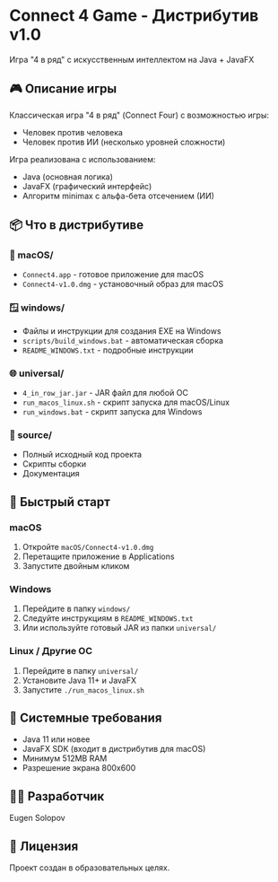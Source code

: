 # Connect 4 Game - Дистрибутив v1.0

Игра "4 в ряд" с искусственным интеллектом на Java + JavaFX

## 🎮 Описание игры

Классическая игра "4 в ряд" (Connect Four) с возможностью игры:
- Человек против человека
- Человек против ИИ (несколько уровней сложности)

Игра реализована с использованием:
- Java (основная логика)
- JavaFX (графический интерфейс)
- Алгоритм minimax с альфа-бета отсечением (ИИ)

## 📦 Что в дистрибутиве

### 🍎 macOS/
- `Connect4.app` - готовое приложение для macOS
- `Connect4-v1.0.dmg` - установочный образ для macOS

### 🪟 windows/
- Файлы и инструкции для создания EXE на Windows
- `scripts/build_windows.bat` - автоматическая сборка
- `README_WINDOWS.txt` - подробные инструкции

### 🌐 universal/
- `4_in_row_jar.jar` - JAR файл для любой ОС
- `run_macos_linux.sh` - скрипт запуска для macOS/Linux
- `run_windows.bat` - скрипт запуска для Windows

### 📁 source/
- Полный исходный код проекта
- Скрипты сборки
- Документация

## 🚀 Быстрый старт

### macOS
1. Откройте `macOS/Connect4-v1.0.dmg`
2. Перетащите приложение в Applications
3. Запустите двойным кликом

### Windows
1. Перейдите в папку `windows/`
2. Следуйте инструкциям в `README_WINDOWS.txt`
3. Или используйте готовый JAR из папки `universal/`

### Linux / Другие ОС
1. Перейдите в папку `universal/`
2. Установите Java 11+ и JavaFX
3. Запустите `./run_macos_linux.sh`

## 🔧 Системные требования

- Java 11 или новее
- JavaFX SDK (входит в дистрибутив для macOS)
- Минимум 512MB RAM
- Разрешение экрана 800x600

## 👨‍💻 Разработчик

Eugen Solopov

## 📄 Лицензия

Проект создан в образовательных целях.
